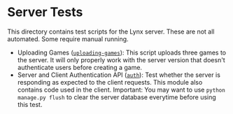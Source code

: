 # Server Tests
This directory contains test scripts for the Lynx server. These are not all automated. Some require manual running.

- Uploading Games ([`uploading-games`](./uploading-games/)): This script uploads three games to the server. It will only properly work with the server version that doesn't authenticate users before creating a game.
- Server and Client Authentication API ([`auth`](./auth/)): Test whether the server is responding as expected to the client requests. This module also contains code used in the client. Important: You may want to use `python manage.py flush` to clear the server database everytime before using this test.